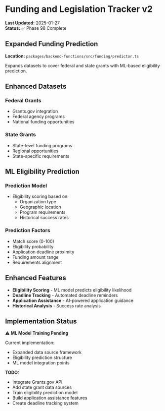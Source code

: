 # Funding and Legislation Tracker v2

**Last Updated:** 2025-01-27  
**Status:** ✅ Phase 98 Complete

## Expanded Funding Prediction

**Location:** `packages/backend-functions/src/funding/predictor.ts`

Expands datasets to cover federal and state grants with ML-based eligibility prediction.

## Enhanced Datasets

### Federal Grants

- Grants.gov integration
- Federal agency programs
- National funding opportunities

### State Grants

- State-level funding programs
- Regional opportunities
- State-specific requirements

## ML Eligibility Prediction

### Prediction Model

- Eligibility scoring based on:
  - Organization type
  - Geographic location
  - Program requirements
  - Historical success rates

### Prediction Factors

- Match score (0-100)
- Eligibility probability
- Application deadline proximity
- Funding amount range
- Requirements alignment

## Enhanced Features

- **Eligibility Scoring** - ML model predicts eligibility likelihood
- **Deadline Tracking** - Automated deadline reminders
- **Application Assistance** - AI-powered application guidance
- **Historical Analysis** - Success rate analysis

## Implementation Status

⚠️ **ML Model Training Pending**

Current implementation:

- Expanded data source framework
- Eligibility prediction structure
- ML model integration points

**TODO:**

- Integrate Grants.gov API
- Add state grant data sources
- Train eligibility prediction model
- Build application assistance features
- Create deadline tracking system
